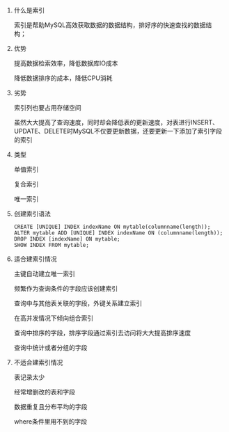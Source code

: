1. 什么是索引

   索引是帮助MySQL高效获取数据的数据结构，排好序的快速查找的数据结构；

2. 优势

   提高数据检索效率，降低数据库IO成本

   降低数据排序的成本，降低CPU消耗

3. 劣势

   索引列也要占用存储空间

   虽然大大提高了查询速度，同时却会降低表的更新速度，对表进行INSERT、UPDATE、DELETE时MySQL不仅要更新数据，还要更新一下添加了索引字段的索引

4. 类型

   单值索引

   复合索引

   唯一索引

5. 创建索引语法

   ~~~mysql
   CREATE [UNIQUE] INDEX indexName ON mytable(columnname(length));
   ALTER mytable ADD [UNIQUE] INDEX indexName ON (columnname(length));
   DROP INDEX [indexName] ON mytable;
   SHOW INDEX FROM mytable;
   ~~~

6. 适合建索引情况

   主键自动建立唯一索引

   频繁作为查询条件的字段应该创建索引

   查询中与其他表关联的字段，外键关系建立索引

   在高并发情况下倾向组合索引

   查询中排序的字段，排序字段通过索引去访问将大大提高排序速度

   查询中统计或者分组的字段

7. 不适合建索引情况

   表记录太少

   经常增删改的表和字段

   数据重复且分布平均的字段

   where条件里用不到的字段